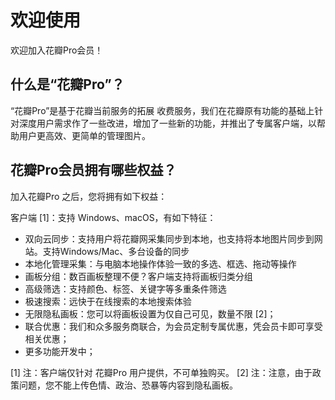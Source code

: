 # 欢迎使用

欢迎加入花瓣Pro会员！

## 什么是“花瓣Pro”？

“花瓣Pro”是基于花瓣当前服务的拓展 收费服务，我们在花瓣原有功能的基础上针对深度用户需求作了一些改进，增加了一些新的功能，并推出了专属客户端，以帮助用户更高效、更简单的管理图片。

## 花瓣Pro会员拥有哪些权益？

加入花瓣Pro 之后，您将拥有如下权益：

客户端 [1]：支持 Windows、macOS，有如下特征：
* 双向云同步：支持用户将花瓣网采集同步到本地，也支持将本地图片同步到网站。支持Windows/Mac、多台设备的同步
* 本地化管理采集：与电脑本地操作体验一致的多选、框选、拖动等操作
* 画板分组：数百画板整理不便？客户端支持将画板归类分组
* 高级筛选：支持颜色、标签、关键字等多重条件筛选
* 极速搜索：远快于在线搜索的本地搜索体验
* 无限隐私画板：您可以将画板设置为仅自己可见，数量不限 [2]；
* 联合优惠：我们和众多服务商联合，为会员定制专属优惠，凭会员卡即可享受相关优惠；
* 更多功能开发中；

[1] 注：客户端仅针对 花瓣Pro 用户提供，不可单独购买。
[2] 注：注意，由于政策问题，您不能上传色情、政治、恐暴等内容到隐私画板。

